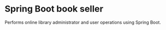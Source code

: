 # Spring Boot book seller
Performs online library administrator and user operations using Spring Boot.
